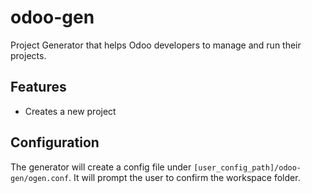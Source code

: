 # odoo-gen
Project Generator that helps Odoo developers to manage and run their projects.

## Features

- Creates a new project

## Configuration

The generator will create a config file under `[user_config_path]/odoo-gen/ogen.conf`.
It will prompt the user to confirm the workspace folder.
